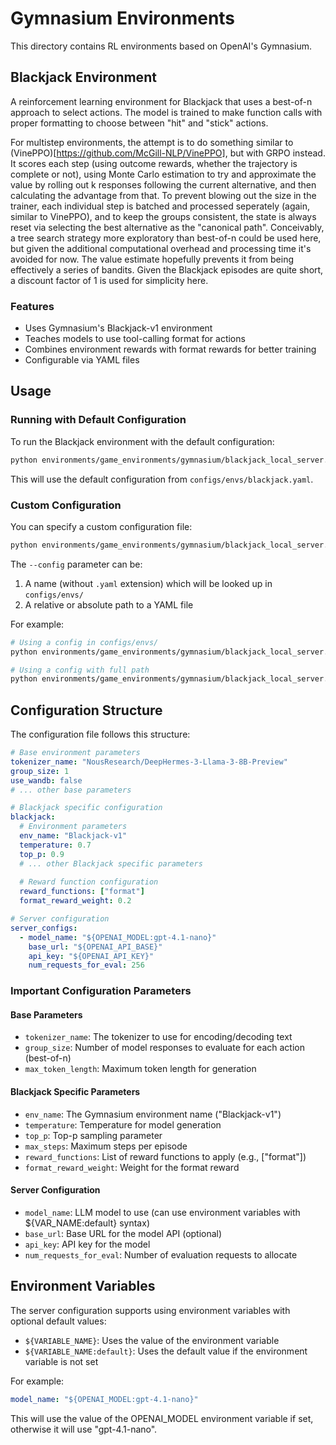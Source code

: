 # Gymnasium Environments

This directory contains RL environments based on OpenAI's Gymnasium.

## Blackjack Environment

A reinforcement learning environment for Blackjack that uses a best-of-n approach to select actions. The model is trained to make function calls with proper formatting to choose between "hit" and "stick" actions.

For multistep environments, the attempt is to do something similar to (VinePPO)[https://github.com/McGill-NLP/VinePPO], but with GRPO instead. It scores each step (using outcome rewards, whether the trajectory is complete or not), using Monte Carlo estimation to try and approximate the value by rolling out k responses following the current alternative, and then calculating the advantage from that. To prevent blowing
out the size in the trainer, each individual step is batched and processed seperately (again, similar to VinePPO), and to keep the groups consistent, the state is always reset via selecting the best alternative as the "canonical path". Conceivably, a tree search strategy more exploratory than best-of-n could be used here, but given the additional computational overhead and processing time it's avoided for now. The value estimate hopefully prevents it from being effectively a series of bandits. Given the Blackjack episodes are quite short, a discount factor of 1 is used for simplicity here.

### Features

- Uses Gymnasium's Blackjack-v1 environment
- Teaches models to use tool-calling format for actions
- Combines environment rewards with format rewards for better training
- Configurable via YAML files

## Usage

### Running with Default Configuration

To run the Blackjack environment with the default configuration:

```bash
python environments/game_environments/gymnasium/blackjack_local_server.py
```

This will use the default configuration from `configs/envs/blackjack.yaml`.

### Custom Configuration

You can specify a custom configuration file:

```bash
python environments/game_environments/gymnasium/blackjack_local_server.py --config my_custom_config
```

The `--config` parameter can be:

1. A name (without `.yaml` extension) which will be looked up in `configs/envs/`
2. A relative or absolute path to a YAML file

For example:
```bash
# Using a config in configs/envs/
python environments/game_environments/gymnasium/blackjack_local_server.py --config blackjack_hard

# Using a config with full path
python environments/game_environments/gymnasium/blackjack_local_server.py --config /path/to/my/config.yaml
```

## Configuration Structure

The configuration file follows this structure:

```yaml
# Base environment parameters
tokenizer_name: "NousResearch/DeepHermes-3-Llama-3-8B-Preview"
group_size: 1
use_wandb: false
# ... other base parameters

# Blackjack specific configuration
blackjack:
  # Environment parameters
  env_name: "Blackjack-v1"
  temperature: 0.7
  top_p: 0.9
  # ... other Blackjack specific parameters
  
  # Reward function configuration
  reward_functions: ["format"]
  format_reward_weight: 0.2

# Server configuration
server_configs:
  - model_name: "${OPENAI_MODEL:gpt-4.1-nano}"
    base_url: "${OPENAI_API_BASE}"
    api_key: "${OPENAI_API_KEY}"
    num_requests_for_eval: 256
```

### Important Configuration Parameters

#### Base Parameters

- `tokenizer_name`: The tokenizer to use for encoding/decoding text
- `group_size`: Number of model responses to evaluate for each action (best-of-n)
- `max_token_length`: Maximum token length for generation

#### Blackjack Specific Parameters

- `env_name`: The Gymnasium environment name ("Blackjack-v1")
- `temperature`: Temperature for model generation
- `top_p`: Top-p sampling parameter
- `max_steps`: Maximum steps per episode
- `reward_functions`: List of reward functions to apply (e.g., ["format"])
- `format_reward_weight`: Weight for the format reward

#### Server Configuration

- `model_name`: LLM model to use (can use environment variables with ${VAR_NAME:default} syntax)
- `base_url`: Base URL for the model API (optional)
- `api_key`: API key for the model
- `num_requests_for_eval`: Number of evaluation requests to allocate

## Environment Variables

The server configuration supports using environment variables with optional default values:

- `${VARIABLE_NAME}`: Uses the value of the environment variable
- `${VARIABLE_NAME:default}`: Uses the default value if the environment variable is not set

For example:
```yaml
model_name: "${OPENAI_MODEL:gpt-4.1-nano}"
```

This will use the value of the OPENAI_MODEL environment variable if set, otherwise it will use "gpt-4.1-nano". 